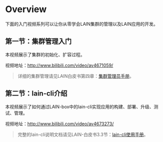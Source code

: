 # Overview

下面的入门视频系列可以让你从零学会LAIN集群的管理以及LAIN应用的开发。

## 第一节：集群管理入门

本视频展示了集群的初始化、扩容过程。

视频地址：http://www.bilibili.com/video/av4671059/

> 详细的集群管理请见LAIN白皮书第四章：[集群管理员手册](https://laincloud.gitbooks.io/white-paper/content/adminmanual/index.html)。

## 第二节：lain-cli介绍

本视频展示了如何通过LAIN-box中的lain-cli实现应用的构建、部署、升级、测试、管理。

视频地址：http://www.bilibili.com/video/av4673273/

> 完整的lain-cli说明文档请见LAIN-白皮书3.3节：[lain-cli使用手册](https://laincloud.gitbooks.io/white-paper/content/usermanual/sdkandcli.html)。
